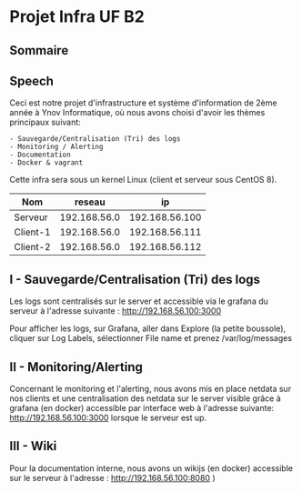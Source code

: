 # Projet Infra UF B2


## Sommaire

## Speech

Ceci est notre projet d'infrastructure et système d'information de 2ème année à Ynov Informatique, où nous avons choisi d'avoir les thèmes principaux suivant:

    - Sauvegarde/Centralisation (Tri) des logs
    - Monitoring / Alerting
    - Documentation
    - Docker & vagrant

Cette infra sera sous un kernel Linux (client et serveur sous CentOS 8).



Nom | reseau | ip
--- | --- | ---
Serveur | 192.168.56.0 | 192.168.56.100
Client-1 | 192.168.56.0 | 192.168.56.111
Client-2 | 192.168.56.0 | 192.168.56.112


## I - Sauvegarde/Centralisation (Tri) des logs

Les logs sont centralisés sur le server et accessible via le grafana du serveur à l'adresse suivante : http://192.168.56.100:3000

Pour afficher les logs, sur Grafana, aller dans Explore (la petite boussole), cliquer sur Log Labels, sélectionner File name et prenez /var/log/messages

## II - Monitoring/Alerting 

Concernant le monitoring et l'alerting, nous avons mis en place netdata sur nos clients et une centralisation des netdata sur le server visible grâce à grafana (en docker) accessible par interface web à l'adresse suivante: http://192.168.56.100:3000 lorsque le serveur est up. 

## III - Wiki

Pour la documentation interne, nous avons un wikijs (en docker) accessible sur le serveur à l'adresse : http://192.168.56.100:8080
)
